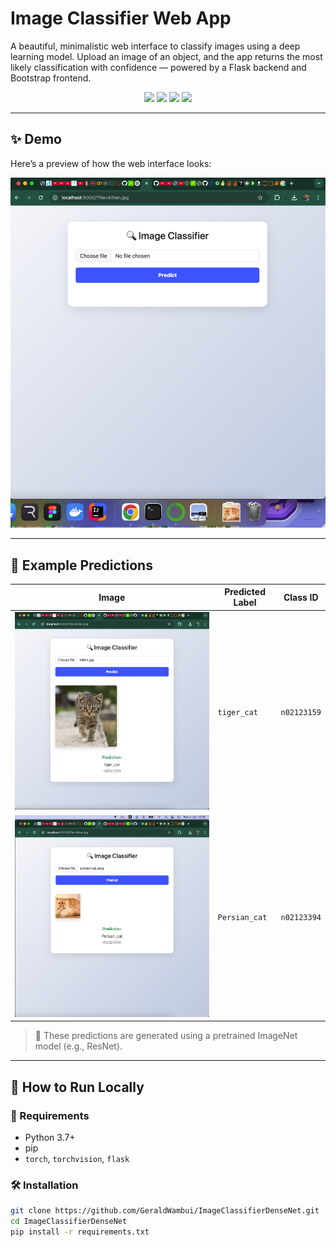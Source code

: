 # Image Classifier Web App

A beautiful, minimalistic web interface to classify images using a deep learning model. Upload an image of an object, and the app returns the most likely classification with confidence — powered by a Flask backend and Bootstrap frontend.

<p align="center">
  <img src="https://img.shields.io/badge/Framework-Flask-blue.svg" />
  <img src="https://img.shields.io/badge/Frontend-Bootstrap-lightgrey" />
  <img src="https://img.shields.io/badge/Model-ImageNet%20(pretrained)-green" />
  <img src="https://img.shields.io/badge/License-MIT-blue" />
</p>

---

## ✨ Demo

Here’s a preview of how the web interface looks:

<p align="center">
  <img src="ImageCUI.png" alt="App UI" width="600" />
</p>

---

## 🐾 Example Predictions

| Image              | Predicted Label       | Class ID |
|--------------------|-----------------------|----------|
| ![Tiger](TigerCatPred.png) | `tiger_cat`           | `n02123159` |
| ![Persian Cat](persiancat.png) | `Persian_cat`        | `n02123394` |

> 🧠 These predictions are generated using a pretrained ImageNet model (e.g., ResNet).

---

## 🚀 How to Run Locally

### 🔧 Requirements

- Python 3.7+
- pip
- `torch`, `torchvision`, `flask`

### 🛠️ Installation

```bash
git clone https://github.com/GeraldWambui/ImageClassifierDenseNet.git
cd ImageClassifierDenseNet
pip install -r requirements.txt
